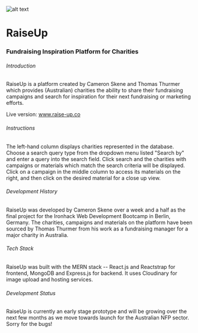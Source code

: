 ![alt text](https://i.imgur.com/4eHW4Jg.png "Logo Title")

# RaiseUp 

### Fundraising Inspiration Platform for Charities

###### Introduction

RaiseUp is a platform created by Cameron Skene and Thomas Thurmer which provides (Australian) charities the ability to share their fundraising campaigns and search for inspiration for their next fundraising or marketing efforts. 

Live version: www.raise-up.co 

###### Instructions

The left-hand column displays charities represented in the database. Choose a search query type from the dropdown menu listed "Search by" and enter a query into the search field. Click search and the charities with campaigns or materials which match the search criteria will be displayed. Click on a campaign in the middle column to access its materials on the right, and then click on the desired material for a close up view.

###### Development History

RaiseUp was developed by Cameron Skene over a week and a half as the final project for the Ironhack Web Development Bootcamp in Berlin, Germany. The charities, campaigns and materials on the platform have been sourced by Thomas Thurmer from his work as a fundraising manager for a major charity in Australia.

###### Tech Stack

RaiseUp was built with the MERN stack -- React.js and Reactstrap for frontend, MongoDB and Express.js for backend. It uses Cloudinary for image upload and hosting services. 

###### Development Status

RaiseUp is currently an early stage prototype and will be growing over the next few months as we move towards launch for the Australian NFP sector. Sorry for the bugs! 